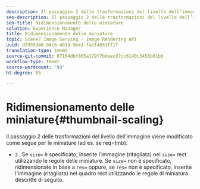 ```yaml
---
description: Il passaggio 2 delle trasformazioni del livello dell’immagine viene modificato come segue per le miniature (ad es. se req=tmb).
seo-description: Il passaggio 2 delle trasformazioni del livello dell’immagine viene modificato come segue per le miniature (ad es. se req=tmb).
seo-title: Ridimensionamento delle miniature
solution: Experience Manager
title: Ridimensionamento delle miniature
topic: Scene7 Image Serving - Image Rendering API
uuid: df935d40-84c6-4018-9e41-faef4653ff1f
translation-type: tm+mt
source-git-commit: 87164dbf805a179f7bdeecd7cc6140c3456b61bb
workflow-type: tm+mt
source-wordcount: '93'
ht-degree: 0%

---
```



# Ridimensionamento delle miniature{#thumbnail-scaling}

Il passaggio 2 delle trasformazioni del livello dell’immagine viene modificato come segue per le miniature (ad es. se req=tmb).

* `2.` Se  `size=` è specificato, inserite l’immagine (ritagliata) nel  `size=` rect utilizzando le regole delle miniature. Se `size=` non è specificato, ridimensionate in base a `res=` oppure, se `res=` non è specificato, inserite l&#39;immagine (ritagliata) nel quadro rect utilizzando le regole di miniatura descritte di seguito.

